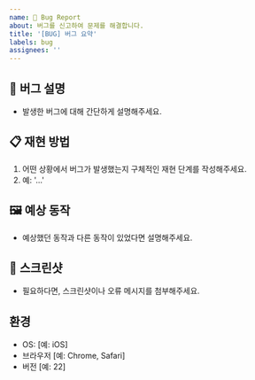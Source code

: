 ```yaml
---
name: 🐛 Bug Report
about: 버그를 신고하여 문제를 해결합니다.
title: '[BUG] 버그 요약'
labels: bug
assignees: ''
---
```


## 🐞 버그 설명

- 발생한 버그에 대해 간단하게 설명해주세요.

## 📋 재현 방법

1. 어떤 상황에서 버그가 발생했는지 구체적인 재현 단계를 작성해주세요.
2. 예: '...'

## 🖼 예상 동작

- 예상했던 동작과 다른 동작이 있었다면 설명해주세요.

## 📸 스크린샷

- 필요하다면, 스크린샷이나 오류 메시지를 첨부해주세요.

## 환경

- OS: [예: iOS]
- 브라우저 [예: Chrome, Safari]
- 버전 [예: 22]
